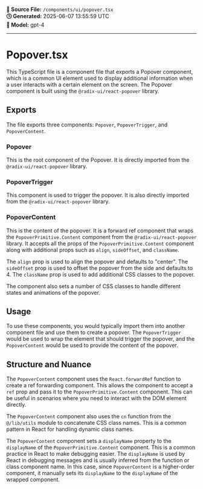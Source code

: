 **📄 Source File:** `/components/ui/popover.tsx`  
**🕒 Generated:** 2025-06-07 13:55:59 UTC  
**🤖 Model:** gpt-4

---

# Popover.tsx

This TypeScript file is a component file that exports a Popover component, which is a common UI element used to display additional information when a user interacts with a certain element on the screen. The Popover component is built using the `@radix-ui/react-popover` library.

## Exports

The file exports three components: `Popover`, `PopoverTrigger`, and `PopoverContent`.

### Popover

This is the root component of the Popover. It is directly imported from the `@radix-ui/react-popover` library.

### PopoverTrigger

This component is used to trigger the popover. It is also directly imported from the `@radix-ui/react-popover` library.

### PopoverContent

This is the content of the popover. It is a forward ref component that wraps the `PopoverPrimitive.Content` component from the `@radix-ui/react-popover` library. It accepts all the props of the `PopoverPrimitive.Content` component along with additional props such as `align`, `sideOffset`, and `className`.

The `align` prop is used to align the popover and defaults to "center". The `sideOffset` prop is used to offset the popover from the side and defaults to 4. The `className` prop is used to add additional CSS classes to the popover.

The component also sets a number of CSS classes to handle different states and animations of the popover.

## Usage

To use these components, you would typically import them into another component file and use them to create a popover. The `PopoverTrigger` would be used to wrap the element that should trigger the popover, and the `PopoverContent` would be used to provide the content of the popover.

## Structure and Nuance

The `PopoverContent` component uses the `React.forwardRef` function to create a ref forwarding component. This allows the component to accept a `ref` prop and pass it to the `PopoverPrimitive.Content` component. This can be useful in scenarios where you need to interact with the DOM element directly.

The `PopoverContent` component also uses the `cn` function from the `@/lib/utils` module to concatenate CSS class names. This is a common pattern in React for handling dynamic class names.

The `PopoverContent` component sets a `displayName` property to the `displayName` of the `PopoverPrimitive.Content` component. This is a common practice in React to make debugging easier. The `displayName` is used by React in debugging messages and is usually inferred from the function or class component name. In this case, since `PopoverContent` is a higher-order component, it manually sets its `displayName` to the `displayName` of the wrapped component.
